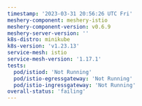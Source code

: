 ```yaml
---
timestamp: '2023-03-31 20:56:26 UTC Fri'
meshery-component: meshery-istio
meshery-component-version: v0.6.9
meshery-server-version: ''
k8s-distro: minikube
k8s-version: 'v1.23.13'
service-mesh: istio
service-mesh-version: '1.17.1'
tests:
  pod/istiod: 'Not Running'
  pod/istio-egressgateway: 'Not Running'
  pod/istio-ingressgateway: 'Not Running'
overall-status: 'failing'
---
```

